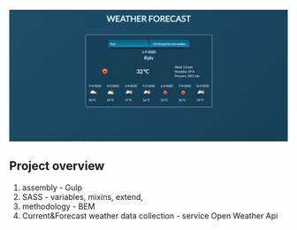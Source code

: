 ![image alt](images/weather.png)
## Project overview


1. assembly - Gulp
2. SASS - variables, mixins, extend, 
3. methodology - BEM
4. Current&Forecast weather data collection - service Open Weather Api
